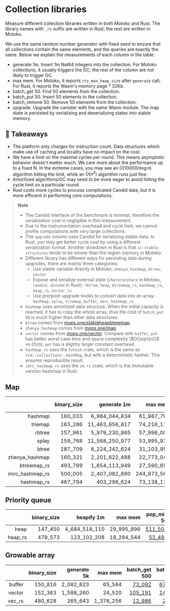 # Collection libraries

Measure different collection libraries written in both Motoko and Rust. 
The library names with `_rs` suffix are written in Rust; the rest are written in Motoko.

We use the same random number generator with fixed seed to ensure that all collections contain
the same elements, and the queries are exactly the same. Below we explain the measurements of each column in the table:

* generate 1m. Insert 1m Nat64 integers into the collection. For Motoko collections, it usually triggers the GC; the rest of the column are not likely to trigger GC.
* max mem. For Motoko, it reports `rts_max_heap_size` after `generate` call; For Rust, it reports the Wasm's memory page * 32Kb.
* batch_get 50. Find 50 elements from the collection.
* batch_put 50. Insert 50 elements to the collection.
* batch_remove 50. Remove 50 elements from the collection.
* upgrade. Upgrade the canister with the same Wasm module. The map state is persisted by serializing and deserializing states into stable memory.

## **💎 Takeaways**

* The platform only charges for instruction count. Data structures which make use of caching and locality have no impact on the cost.
* We have a limit on the maximal cycles per round. This means asymptotic behavior doesn't matter much. We care more about the performance up to a fixed N. In the extreme cases, you may see an $O(10000 n\log n)$ algorithm hitting the limit, while an $O(n^2)$ algorithm runs just fine.
* Amortized algorithms/GC may need to be more eager to avoid hitting the cycle limit on a particular round.
* Rust costs more cycles to process complicated Candid data, but it is more efficient in performing core computations.

> **Note**
>
> * The Candid interface of the benchmark is minimal, therefore the serialization cost is negligible in this measurement.
> * Due to the instrumentation overhead and cycle limit, we cannot profile computations with very large collections.
> * The `upgrade` column uses Candid for serializing stable data. In Rust, you may get better cycle cost by using a different serialization format. Another slowdown in Rust is that `ic-stable-structures` tends to be slower than the region memory in Motoko.
> * Different library has different ways for persisting data during upgrades, there are mainly three categories:
>   + Use stable variable directly in Motoko: `zhenya_hashmap`, `btree`, `vector`
>   + Expose and serialize external state (`share/unshare` in Motoko, `candid::Encode` in Rust): `rbtree`, `heap`, `btreemap_rs`, `hashmap_rs`, `heap_rs`, `vector_rs`
>   + Use pre/post-upgrade hooks to convert data into an array: `hashmap`, `splay`, `triemap`, `buffer`, `imrc_hashmap_rs`
> * `hashmap` uses amortized data structure. When the initial capacity is reached, it has to copy the whole array, thus the cost of `batch_put 50` is much higher than other data structures.
> * `btree` comes from [mops.one/stableheapbtreemap](https://mops.one/stableheapbtreemap).
> * `zhenya_hashmap` comes from [mops.one/map](https://mops.one/map).
> * `vector` comes from [mops.one/vector](https://mops.one/vector). Compare with `buffer`, `put` has better worst case time and space complexity ($O(\sqrt{n})$ vs $O(n)$); `get` has a slightly larger constant overhead.
> * `hashmap_rs` uses the `fxhash` crate, which is the same as `std::collections::HashMap`, but with a deterministic hasher. This ensures reproducible result.
> * `imrc_hashmap_rs` uses the `im-rc` crate, which is the immutable version hashmap in Rust.


## Map

| |binary_size|generate 1m|max mem|batch_get 50|batch_put 50|batch_remove 50|upgrade|
|--:|--:|--:|--:|--:|--:|--:|--:|
|hashmap|160_033|6_984_044_834|61_987_792|[288_670](hashmap_get.svg)|[5_536_856_465](hashmap_put.svg)|[310_195](hashmap_remove.svg)|[9_128_777_557](hashmap_upgrade.svg)|
|triemap|163_286|11_463_656_817|74_216_112|[222_926](triemap_get.svg)|[549_435](triemap_put.svg)|[540_205](triemap_remove.svg)|[13_075_150_332](triemap_upgrade.svg)|
|rbtree|157_961|5_979_230_865|57_996_000|[88_905](rbtree_get.svg)|[268_573](rbtree_put.svg)|[278_339](rbtree_remove.svg)|[5_771_873_746](rbtree_upgrade.svg)|
|splay|159_768|11_568_250_977|53_995_936|[552_014](splay_get.svg)|[581_765](splay_put.svg)|[810_321](splay_remove.svg)|[3_722_468_031](splay_upgrade.svg)|
|btree|187_709|8_224_242_624|31_103_952|[277_542](btree_get.svg)|[384_171](btree_put.svg)|[429_041](btree_remove.svg)|[2_517_935_226](btree_upgrade.svg)|
|zhenya_hashmap|160_321|2_201_622_488|22_773_040|[48_627](zhenya_hashmap_get.svg)|[61_839](zhenya_hashmap_put.svg)|[70_872](zhenya_hashmap_remove.svg)|[2_695_441_915](zhenya_hashmap_upgrade.svg)|
|btreemap_rs|493_769|1_654_113_949|27_590_656|[66_889](btreemap_rs_get.svg)|[112_603](btreemap_rs_put.svg)|[81_249](btreemap_rs_remove.svg)|[2_401_229_430](btreemap_rs_upgrade.svg)|
|imrc_hashmap_rs|500_005|2_407_082_660|244_973_568|[32_962](imrc_hashmap_rs_get.svg)|[163_913](imrc_hashmap_rs_put.svg)|[98_591](imrc_hashmap_rs_remove.svg)|[5_209_975_418](imrc_hashmap_rs_upgrade.svg)|
|hashmap_rs|487_794|403_296_624|73_138_176|[17_350](hashmap_rs_get.svg)|[21_647](hashmap_rs_put.svg)|[20_615](hashmap_rs_remove.svg)|[957_579_445](hashmap_rs_upgrade.svg)|

## Priority queue

| |binary_size|heapify 1m|max mem|pop_min 50|put 50|pop_min 50|upgrade|
|--:|--:|--:|--:|--:|--:|--:|--:|
|heap|147_450|4_684_518_110|29_995_896|[511_505](heap_get.svg)|[186_471](heap_put.svg)|[487_212](heap_remove.svg)|[2_655_603_064](heap_upgrade.svg)|
|heap_rs|479_573|123_102_208|18_284_544|[53_480](heap_rs_get.svg)|[18_264](heap_rs_put.svg)|[53_621](heap_rs_remove.svg)|[349_011_816](heap_rs_upgrade.svg)|

## Growable array

| |binary_size|generate 5k|max mem|batch_get 500|batch_put 500|batch_remove 500|upgrade|
|--:|--:|--:|--:|--:|--:|--:|--:|
|buffer|150_816|2_082_623|65_584|[73_092](buffer_get.svg)|[671_517](buffer_put.svg)|[127_592](buffer_remove.svg)|[2_468_118](buffer_upgrade.svg)|
|vector|152_363|1_588_260|24_520|[105_191](vector_get.svg)|[149_932](vector_put.svg)|[148_094](vector_remove.svg)|[3_837_918](vector_upgrade.svg)|
|vec_rs|480_628|265_643|1_376_256|[12_986](vec_rs_get.svg)|[25_331](vec_rs_put.svg)|[21_215](vec_rs_remove.svg)|[2_854_587](vec_rs_upgrade.svg)|
